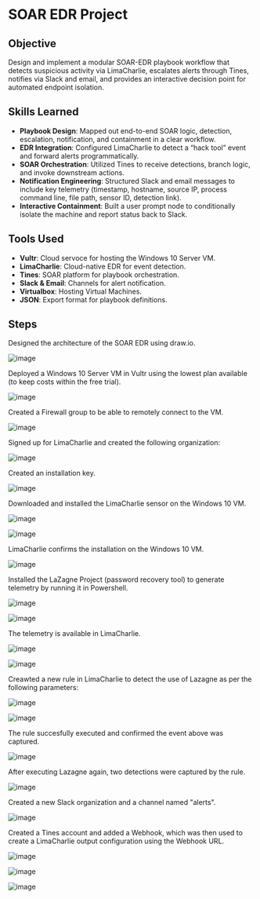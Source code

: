 # SOAR EDR Project


## Objective
Design and implement a modular SOAR-EDR playbook workflow that detects suspicious activity via LimaCharlie, escalates alerts through Tines, notifies via Slack and email, and provides an interactive decision point for automated endpoint isolation.

## Skills Learned

- **Playbook Design**: Mapped out end-to-end SOAR logic, detection, escalation, notification, and containment in a clear workflow.
- **EDR Integration**: Configured LimaCharlie to detect a “hack tool” event and forward alerts programmatically.
- **SOAR Orchestration**: Utilized Tines to receive detections, branch logic, and invoke downstream actions.
- **Notification Engineering**: Structured Slack and email messages to include key telemetry (timestamp, hostname, source IP, process command line, file path, sensor ID, detection link).
- **Interactive Containment**: Built a user prompt node to conditionally isolate the machine and report status back to Slack.

## Tools Used

- **Vultr**: Cloud servoce for hosting the Windows 10 Server VM.
- **LimaCharlie**: Cloud-native EDR for event detection.
- **Tines**: SOAR platform for playbook orchestration.
- **Slack & Email**: Channels for alert notification.
- **Virtualbox**: Hosting Virtual Machines.
- **JSON**: Export format for playbook definitions.

## Steps

Designed the architecture of the SOAR EDR using draw.io.

![image](https://github.com/user-attachments/assets/b4b38889-980b-483a-9caf-0498a3fa86f0)

Deployed a Windows 10 Server VM in Vultr using the lowest plan available (to keep costs within the free trial).

![image](https://github.com/user-attachments/assets/414ea4ab-d081-407a-a9ae-843fa811986a)

Created a Firewall group to be able to remotely connect to the VM.

![image](https://github.com/user-attachments/assets/f01d3c7c-70a2-48dd-920c-8be16e5cfb03)



Signed up for LimaCharlie and created the following organization:

![image](https://github.com/user-attachments/assets/e4a648f3-92d4-49e1-b822-460f078d0adb)

Created an installation key.

![image](https://github.com/user-attachments/assets/9798b2aa-b4c7-4670-b50d-f26d5bc50278)

Downloaded and installed the LimaCharlie sensor on the Windows 10 VM.

![image](https://github.com/user-attachments/assets/e2aca47e-7c15-4ddd-a3fd-e181f7c0f08b)

![image](https://github.com/user-attachments/assets/c8646535-8ae6-42ca-bd34-be6fca10309c)

LimaCharlie confirms the installation on the Windows 10 VM.

![image](https://github.com/user-attachments/assets/85beaebf-55dd-4201-9a35-9fb6fbdea66d)

Installed the LaZagne Project (password recovery tool) to generate telemetry by running it in Powershell.

![image](https://github.com/user-attachments/assets/2fb9485b-7250-45db-bffe-4e954218ff39)

![image](https://github.com/user-attachments/assets/9c29dde8-9a44-4523-a389-f031ba364690)

The telemetry is available in LimaCharlie.

![image](https://github.com/user-attachments/assets/a304f4de-9969-4986-ae23-de7b4ab42e7a)

![image](https://github.com/user-attachments/assets/dfaae889-45ad-4cf3-8724-1cccc3e92b03)

Creawted a new rule in LimaCharlie to detect the use of Lazagne as per the following parameters:

![image](https://github.com/user-attachments/assets/5bf1ee86-d55b-4919-9d33-1617fb677c8e)

![image](https://github.com/user-attachments/assets/efa357b3-2a60-43a1-9c55-6b0792346a9c)

The rule succesfully executed and confirmed the event above was captured.

![image](https://github.com/user-attachments/assets/655a1e39-9de1-4efc-b846-82fd6b537718)

After executing Lazagne again, two detections were captured by the rule.

![image](https://github.com/user-attachments/assets/4f975882-2296-4738-820c-3aa24d92cbaf)

Created a new Slack organization and a channel named "alerts".

![image](https://github.com/user-attachments/assets/84646f2d-27f5-4b0a-a95f-28c7d6c31e16)

Created a Tines account and added a Webhook, which was then used to create a LimaCharlie output configuration using the Webhook URL.

![image](https://github.com/user-attachments/assets/4c39e948-a89a-48b9-8ad1-59a4173292cc)

![image](https://github.com/user-attachments/assets/8308b9c7-1940-423b-b471-410083aa2a10)

![image](https://github.com/user-attachments/assets/41b162c9-6bb1-4a68-a240-af675c7e5dbd)



